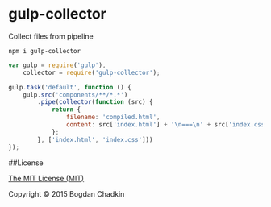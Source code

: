 # gulp-collector
Collect files from pipeline

```
npm i gulp-collector
```

```js
var gulp = require('gulp'),
	collector = require('gulp-collector');

gulp.task('default', function () {
	gulp.src('components/**/*.*')
		.pipe(collector(function (src) {
			return {
				filename: 'compiled.html',
				content: src['index.html'] + '\n===\n' + src['index.css']
			};
		}, ['index.html', 'index.css']))
});

```


##License

[The MIT License (MIT)](LICENSE)

Copyright &copy; 2015 Bogdan Chadkin
